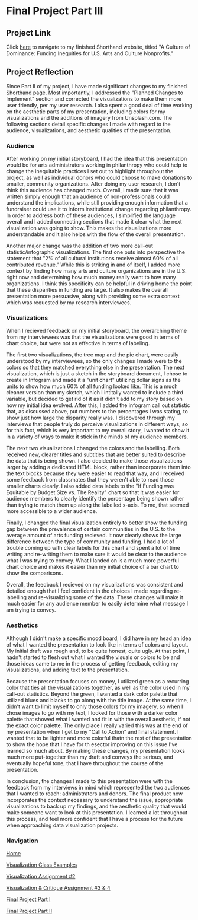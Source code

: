 # Final Project Part III

## Project Link

Click [here](https://carnegiemellon.shorthandstories.com/a-culture-of-dominance/index.html) to navigate to my finished Shorthand website, titled "A Culture of Dominance: Funding Inequities for U.S. Arts and Culture Nonprofits."

## Project Reflection

Since Part II of my project, I have made significant changes to my finished Shorthand page. Most importantly, I addressed the "Planned Changes to Implement" section and corrected the visualizations to make them more user friendly, per my user research. I also spent a good deal of time working on the aesthetic parts of my presentation, including colors for my visualizations and the additions of imagery from Unsplash.com. The following sections detail specific changes I made with regard to the audience, visualizations, and aesthetic qualities of the presentation. 

### Audience

After working on my initial storyboard, I had the idea that this presentation would be for arts administrators working in philanthropy who could help to change the inequitable practices I set out to highlight throughout the project, as well as individual donors who could choose to make donations to smaller, community organizations. After doing my user research, I don't think this audience has changed much. Overall, I made sure that it was written simply enough that an audience of non-professionals could understand the implications, while still providing enough information that a fundraiser could use it to inform institutional change regarding philanthropy. In order to address both of these audiences, I simplified the language overall and I added connecting sections that made it clear what the next visualization was going to show. This makes the visualizations more understandable and it also helps with the flow of the overall presentation. 

Another major change was the addition of two more call-out statistic/infographic visualizations. The first one puts into perspective the statement that "2% of all cultural institutions receive almost 60% of all contributed revenue." While this is striking in and of itself, I added more context by finding how many arts and culture organizations are in the U.S. right now and determining how much money really went to how many organizations. I think this specificity can be helpful in driving home the point that these disparities in funding are large. It also makes the overall presentation more persuasive, along with providing some extra context which was requested by my research interviewees. 

### Visualizations

When I recieved feedback on my initial storyboard, the overarching theme from my interviewees was that the visualizations were good in terms of chart choice, but were not as effective in terms of labeling. 

The first two visualizations, the tree map and the pie chart, were easily understood by my interviewees, so the only changes I made were to the colors so that they matched everything else in the presentation. The next visualization, which is just a sketch in the storyboard document, I chose to create in Infogram and made it a "unit chart" utilizing dollar signs as the units to show how much 60% of all funding looked like. This is a much cleaner version than my sketch, which I intitally wanted to include a third variable, but decided to get rid of it as it didn't add to my story based on how my initial idea evolved. After this, I added the infogram call out statistic that, as discussed above, put numbers to the percentages I was stating, to show just how large the disparity really was. I discovered through my interviews that people truly do perceive visualizations in different ways, so for this fact, which is very important to my overall story, I wanted to show it in a variety of ways to make it stick in the minds of my audience members. 

The next two visualizations I changed the colors and the labelling. Both received new, clearer titles and subtitles that are better suited to describe the data that is being shown. I also decided to make those visualizations larger by adding a dedicated HTML block, rather than incorporate them into the text blocks because they were easier to read that way, and I received some feedback from classmates that they weren't able to read those smaller charts clearly. I also added data labels to the "If Funding was Equitable by Budget Size vs. The Reality" chart so that it was easier for audience members to clearly identify the percentage being shown rather than trying to match them up along the labelled x-axis. To me, that seemed more accessible to a wider audience. 

Finally, I changed the final visualization entirely to better show the funding gap between the prevalence of certain communities in the U.S. to the average amount of arts funding recieved. It now clearly shows the large difference between the type of community and funding. I had a lot of trouble coming up with clear labels for this chart and spent a lot of time writing and re-writing them to make sure it would be clear to the audience what I was trying to convey. What I landed on is a much more powerful chart choice and makes it easier than my initial choice of a bar chart to show the comparisons. 

Overall, the feedback I recieved on my visualizations was consistent and detailed enough that I feel confident in the choices I made regarding re-labelling and re-visualizing some of the data. These changes will make it much easier for any audience member to easily determine what message I am trying to convey. 

### Aesthetics

Although I didn't make a specific mood board, I did have in my head an idea of what I wanted the presentation to look like in terms of colors and layout. My initial draft was rough and, to be quite honest, quite ugly. At that point, I hadn't started to flesh out what I wanted the visuals or colors to be and those ideas came to me in the process of getting feedback, editing my visualizations, and adding text to the presentation. 

Because the presentation focuses on money, I utilized green as a recurring color that ties all the visualizations together, as well as the color used in my call-out statistics. Beyond the green, I wanted a dark color palette that utilized blues and blacks to go along with the title image. At the same time, I didn't want to limit myself to only those colors for my imagery, so when I chose images to go with my text, I looked for those with a darker color palette that showed what I wanted and fit in with the overall aesthetic, if not the exact color palette. The only place I really varied this was at the end of my presentation when I get to my "Call to Action" and final statement. I wanted that to be lighter and more colorful thatn the rest of the presentation to show the hope that I have for th esector improving on this issue I've learned so much about. By making these changes, my presentation looks much more put-together than my draft and conveys the serious, and eventually hopeful tone, that I have throughout the course of the presentation.


In conclusion, the changes I made to this presentation were with the feedback from my interviews in mind which represented the two audiences that I wanted to reach: administrators and donors. The final product now incorporates the context necessary to understand the issue, appropriate visualizations to back up my findings, and the aesthetic quality that would make someone want to look at this presentation. I learned a lot throughout this process, and feel more confident that I have a process for the future when approaching data visualization projects. 


### Navigation

[Home](README.md)

[Visualization Class Examples](class_examples.md)

[Visualization Assignment #2](visualization1.md)

[Visualization & Critique Assignment #3 & 4](visualization2.md)

[Final Project Part I](final_project1_cniedrin.md)

[Final Project Part II](final_project2_cniedrin.md)
